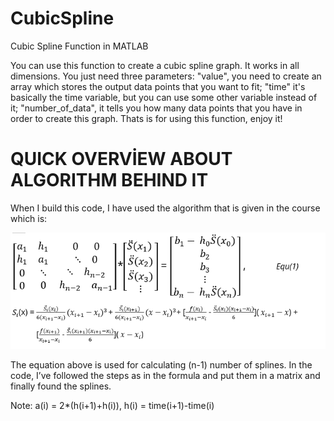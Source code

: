 # CubicSpline
Cubic Spline Function in MATLAB

You can use this function to create a cubic spline graph. It works in all dimensions. You just need three parameters: "value", you need to create an array which stores the output data points that you want to fit; "time" it's basically the time variable, but you can use some other variable instead of it; "number_of_data", it tells you how many data points that you have in order to create this graph. Thats is for using this function, enjoy it!



# QUICK OVERVİEW ABOUT ALGORITHM BEHIND IT
When I build this code, I have used the algorithm that is given in the course which is:

![](CubicSpline.png)

The equation above is used for calculating (n-1) number of splines. In the code, I’ve followed the steps as in the formula and put them in a matrix and finally found the splines.

Note: a(i) = 2*(h(i+1)+h(i)),   h(i) = time(i+1)-time(i)
